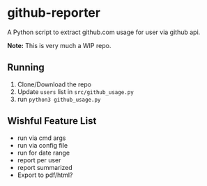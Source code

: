 # github-reporter
A Python script to extract github.com usage for user via github api.

**Note:** This is very much a WIP repo.

## Running
1. Clone/Download the repo
2. Update `users` list in `src/github_usage.py`
3. run `python3 github_usage.py`

## Wishful Feature List
- run via cmd args
- run via config file
- run for date range
- report per user
- report summarized
- Export to pdf/html?
